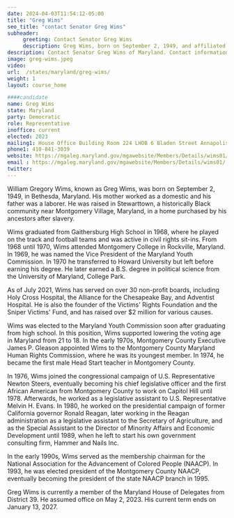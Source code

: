 ```yaml
---
date: 2024-04-03T11:54:12-05:00
title: "Greg Wims"
seo_title: "contact Senator Greg Wims"
subheader:
     greeting: Contact Senator Greg Wims
     description: Greg Wims, born on September 2, 1949, and affiliated with the Democratic Party, is an American politician serving as a member of the Maryland House of Delegates, representing District 39. He assumed office on May 2, 2023.
description: Contact Senator Greg Wims of Maryland. Contact information for Greg Wims includes email address, phone number, and mailing address.
image: greg-wims.jpeg
video:
url:  /states/maryland/greg-wims/
weight: 1
layout: course_home

####candidate
name: Greg Wims
state: Maryland
party: Democratic
role: Representative
inoffice: current
elected: 2023
mailing1: House Office Building Room 224 LHOB 6 Bladen Street Annapolis, MD 21401
phone1: 410-841-3039
website: https://mgaleg.maryland.gov/mgawebsite/Members/Details/wims01/
email : https://mgaleg.maryland.gov/mgawebsite/Members/Details/wims01/
twitter:
---
```


William Gregory Wims, known as Greg Wims, was born on September 2, 1949, in Bethesda, Maryland. His mother worked as a domestic and his father was a laborer. He was raised in Stewarttown, a historically Black community near Montgomery Village, Maryland, in a home purchased by his ancestors after slavery.

Wims graduated from Gaithersburg High School in 1968, where he played on the track and football teams and was active in civil rights sit-ins. From 1968 until 1970, Wims attended Montgomery College in Rockville, Maryland. In 1969, he was named the Vice President of the Maryland Youth Commission. In 1970 he transferred to Howard University but left before earning his degree. He later earned a B.S. degree in political science from the University of Maryland, College Park.

As of July 2021, Wims has served on over 30 non-profit boards, including Holy Cross Hospital, the Alliance for the Chesapeake Bay, and Adventist Hospital. He is also the founder of the Victims' Rights Foundation and the Sniper Victims' Fund, and has raised over $2 million for various causes.

Wims was elected to the Maryland Youth Commission soon after graduating from high school. In this position, Wims supported lowering the voting age in Maryland from 21 to 18. In the early 1970s, Montgomery County Executive James P. Gleason appointed Wims to the Montgomery County Maryland Human Rights Commission, where he was its youngest member. In 1974, he became the first male Head Start teacher in Montgomery County.

In 1976, Wims joined the congressional campaign of U.S. Representative Newton Steers, eventually becoming his chief legislative officer and the first African American from Montgomery County to work on Capitol Hill until 1978. Afterwards, he worked as a legislative assistant to U.S. Representative Melvin H. Evans. In 1980, he worked on the presidential campaign of former California governor Ronald Reagan, later working in the Reagan administration as a legislative assistant to the Secretary of Agriculture, and as the Special Assistant to the Director of Minority Affairs and Economic Development until 1989, when he left to start his own government consulting firm, Hammer and Nails Inc.

In the early 1990s, Wims served as the membership chairman for the National Association for the Advancement of Colored People (NAACP). In 1993, he was elected president of the Montgomery County NAACP, eventually becoming the president of the state NAACP branch in 1995.

Greg Wims is currently a member of the Maryland House of Delegates from District 39. He assumed office on May 2, 2023. His current term ends on January 13, 2027.
